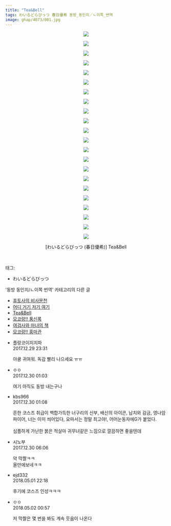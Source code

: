 ```yaml
---
title: "Tea&Bell"
tags: わいるどらびっつ 春日優希 동방_동인지／ㄴ이쪽_번역
image: ghap/4073/001.jpg
---
```

<div class="article">
<p style="text-align: center; clear: none; float: none;"><img src="{{ site.nasurl }}/ghap/4073/001.jpg"/></p>
<p style="text-align: center; clear: none; float: none;"><img src="{{ site.nasurl }}/ghap/4073/002.jpg"/></p>
<p style="text-align: center; clear: none; float: none;"><img src="{{ site.nasurl }}/ghap/4073/003.jpg"/></p>
<p style="text-align: center; clear: none; float: none;"><img src="{{ site.nasurl }}/ghap/4073/004.jpg"/></p>
<p style="text-align: center; clear: none; float: none;"><img src="{{ site.nasurl }}/ghap/4073/005.jpg"/></p>
<p style="text-align: center; clear: none; float: none;"><img src="{{ site.nasurl }}/ghap/4073/006.jpg"/></p>
<p style="text-align: center; clear: none; float: none;"><img src="{{ site.nasurl }}/ghap/4073/007.jpg"/></p>
<p style="text-align: center; clear: none; float: none;"><img src="{{ site.nasurl }}/ghap/4073/008.jpg"/></p>
<p style="text-align: center; clear: none; float: none;"><img src="{{ site.nasurl }}/ghap/4073/009.jpg"/></p>
<p style="text-align: center; clear: none; float: none;"><img src="{{ site.nasurl }}/ghap/4073/010.jpg"/></p>
<p style="text-align: center; clear: none; float: none;"><img src="{{ site.nasurl }}/ghap/4073/011.jpg"/></p>
<p style="text-align: center; clear: none; float: none;"><img src="{{ site.nasurl }}/ghap/4073/012.jpg"/></p>
<p style="text-align: center; clear: none; float: none;"><img src="{{ site.nasurl }}/ghap/4073/013.jpg"/></p>
<p style="text-align: center; clear: none; float: none;"><img src="{{ site.nasurl }}/ghap/4073/014.jpg"/></p>
<p style="text-align: center; clear: none; float: none;"><img src="{{ site.nasurl }}/ghap/4073/015.jpg"/></p>
<p style="text-align: center; clear: none; float: none;"><img src="{{ site.nasurl }}/ghap/4073/016.jpg"/></p>
<p style="text-align: center; clear: none; float: none;"><img src="{{ site.nasurl }}/ghap/4073/017.jpg"/></p>
<p style="text-align: center; clear: none; float: none;"><img src="{{ site.nasurl }}/ghap/4073/018.jpg"/></p>
<p style="text-align: center; clear: none; float: none;"><img src="{{ site.nasurl }}/ghap/4073/019.jpg"/></p>
<p style="text-align: center; clear: none; float: none;"><img src="{{ site.nasurl }}/ghap/4073/020.jpg"/></p>
<p style="text-align: center; clear: none; float: none;"><img src="{{ site.nasurl }}/ghap/4073/021.jpg"/></p>
<p style="text-align: center; clear: none; float: none;"><img src="{{ site.nasurl }}/ghap/4073/022.jpg"/></p>
<p style="text-align: center; clear: none; float: none;">[わいるどらびっつ (春日優希)] Tea&amp;Bell</p>
<p><br/></p>
</div><div class="tagTrail">
<p>태그: </p>
<ul>
<li>わいるどらびっつ</li>
</ul>
</div><div class="another">
<p>'동방 동인지/ㄴ이쪽 번역' 카테고리의 다른 글</p>
<ul>
<li><a href="/2018-01-04-ghap_4078">후토사의 비사문천</a></li>
<li><a href="/2017-12-31-ghap_4076">어디 거기 저기 여기</a></li>
<li><a href="/2017-12-29-ghap_4073">Tea&amp;Bell</a></li>
<li><a href="/2017-12-28-ghap_4071">모코랑!! 풍신록</a></li>
<li><a href="/2017-12-24-ghap_4070">여검사와 마녀의 책</a></li>
<li><a href="/2017-12-23-ghap_4060">모코랑!! 홍마관</a></li>
</ul>
</div><div class="cb_module cb_fluid">
<div class="cb_wrt cb_profile">
<div class="comment">
<ul>
<li class="cb_thumb_off" id="comment15162674">
<div class="cb_comment_area">
<div class="cb_info_area">
<div class="cb_section">
<span class="cb_nick_name">플랑코이지지파</span>
</div>
<div class="cb_section">
<span class="cb_date">2017.12.29 23:31 </span>
</div>
</div>
<div class="cb_dsc_comment">
<p class="cb_dsc">
											아큥 귀여워. 독감 빨리 나으세요 ㅠㅠ
										</p>
</div>
</div></li>
<li class="cb_thumb_off" id="comment15162709">
<div class="cb_comment_area">
<div class="cb_info_area">
<div class="cb_section">
<span class="cb_nick_name">ㅇㅇ</span>
</div>
<div class="cb_section">
<span class="cb_date">2017.12.30 01:03 </span>
</div>
</div>
<div class="cb_dsc_comment">
<p class="cb_dsc">
											여기 아직도 동방 내는구나<br/>
</p>
</div>
</div></li>
<li class="cb_thumb_off" id="comment15162710">
<div class="cb_comment_area">
<div class="cb_info_area">
<div class="cb_section">
<span class="cb_nick_name">kbs966</span>
</div>
<div class="cb_section">
<span class="cb_date">2017.12.30 01:08 </span>
</div>
</div>
<div class="cb_dsc_comment">
<p class="cb_dsc">
											흔한 코스즈 취급이 백합가득한 너구리의 신부, 배신의 아이콘, 납치와 감금, 영나암파이어, 너는 이미 씌어있다, 요마서는 정말 최고야!, 어어눈동자에G가 붙었다.<br/>
<br/>
심플하게 가난한 붉은 척살마 귀무녀같은 느낌으로 깔끔하면 좋을텐데
										</p>
</div>
</div></li>
<li class="cb_thumb_off" id="comment15162800">
<div class="cb_comment_area">
<div class="cb_info_area">
<div class="cb_section">
<span class="cb_nick_name">시노부</span>
</div>
<div class="cb_section">
<span class="cb_date">2017.12.30 06:06 </span>
</div>
</div>
<div class="cb_dsc_comment">
<p class="cb_dsc">
											악 막짤ㅋㅋ<br/>
올만에보네ㅋㅋ
										</p>
</div>
</div></li>
<li class="cb_thumb_off" id="comment15248355">
<div class="cb_comment_area">
<div class="cb_info_area">
<div class="cb_section">
<span class="cb_nick_name">ejd332</span>
</div>
<div class="cb_section">
<span class="cb_date">2018.05.01 22:18 </span>
</div>
</div>
<div class="cb_dsc_comment">
<p class="cb_dsc">
											후기에 코스즈 인성ㅋㅋㅋ
										</p>
</div>
</div></li>
<li class="cb_thumb_off" id="comment15248442">
<div class="cb_comment_area">
<div class="cb_info_area">
<div class="cb_section">
<span class="cb_nick_name">ㅇㅇ</span>
</div>
<div class="cb_section">
<span class="cb_date">2018.05.02 00:57 </span>
</div>
</div>
<div class="cb_dsc_comment">
<p class="cb_dsc">
											저 막짤은 몇 번을 봐도 계속 웃음이 나온다
										</p>
</div>
</div></li>
</ul>
</div>
</div><!-- commentList close -->
</div>